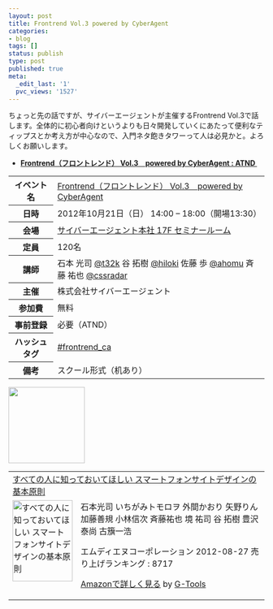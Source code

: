 ```yaml
---
layout: post
title: Frontrend Vol.3 powered by CyberAgent
categories:
- blog
tags: []
status: publish
type: post
published: true
meta:
  _edit_last: '1'
  pvc_views: '1527'
---
```

ちょっと先の話ですが、サイバーエージェントが主催するFrontrend Vol.3で話します。全体的に初心者向けというよりも日々開発していくにあたって便利なティップスとか考え方が中心なので、入門ネタ飽きタワーって人は必見かと。よろしくお願いします。
<ul>
	<li><strong><a href="http://atnd.org/events/32232">Frontrend（フロントレンド） Vol.3　powered by CyberAgent : ATND </a></strong></li>
</ul>
<div></div>
<table>
<tbody>
<tr>
<th>イベント名</th>
<td><a href="http://atnd.org/events/32232">Frontrend（フロントレンド） Vol.3　powered by CyberAgent</a></td>
</tr>
<tr>
<th>日時</th>
<td>2012年10月21日（日） 14:00 – 18:00（開場13:30）</td>
</tr>
<tr>
<th>会場</th>
<td><a href="https://www.cyberagent.co.jp/company/access/tokyo.html">サイバーエージェント本社 17F セミナールーム</a></td>
</tr>
<tr>
<th>定員</th>
<td>120名</td>
</tr>
<tr>
<th>講師</th>
<td>石本 光司 <a href="https://twitter.com/t32k">@t32k</a>
谷 拓樹 <a href="https://twitter.com/hiloki">@hiloki</a>
佐藤 歩 <a href="https://twitter.com/ahomu">@ahomu</a>
斉藤 祐也 <a href="https://twitter.com/cssradar">@cssradar</a></td>
</tr>
<tr>
<th>主催</th>
<td>株式会社サイバーエージェント</td>
</tr>
<tr>
<th>参加費</th>
<td>無料</td>
</tr>
<tr>
<th>事前登録</th>
<td>必要（ATND）</td>
</tr>
<tr>
<th>ハッシュタグ</th>
<td><a href="https://twitter.com/search/%23frontrend_ca">#frontrend_ca</a></td>
</tr>
<tr>
<th>備考</th>
<td>スクール形式（机あり）</td>
</tr>
</tbody>
</table>
<a href="http://t32k.me/mol/file/2012/09/speed.jpg"><img class="size-thumbnail wp-image-4261" title="speed" src="http://t32k.me/mol/file/2012/09/speed-150x150.jpg" alt="" width="150" height="150" /></a>
<table border="0" cellpadding="5">
<tbody>
<tr>
<td colspan="2"><a href="http://www.amazon.co.jp/%E3%81%99%E3%81%B9%E3%81%A6%E3%81%AE%E4%BA%BA%E3%81%AB%E7%9F%A5%E3%81%A3%E3%81%A6%E3%81%8A%E3%81%84%E3%81%A6%E3%81%BB%E3%81%97%E3%81%84-%E3%82%B9%E3%83%9E%E3%83%BC%E3%83%88%E3%83%95%E3%82%A9%E3%83%B3%E3%82%B5%E3%82%A4%E3%83%88%E3%83%87%E3%82%B6%E3%82%A4%E3%83%B3%E3%81%AE%E5%9F%BA%E6%9C%AC%E5%8E%9F%E5%89%87-%E7%9F%B3%E6%9C%AC%E5%85%89%E5%8F%B8/dp/4844362844%3FSubscriptionId%3D15SMZCTB9V8NGR2TW082%26tag%3Dwarikiru-22%26linkCode%3Dxm2%26camp%3D2025%26creative%3D165953%26creativeASIN%3D4844362844" target="_blank">すべての人に知っておいてほしい スマートフォンサイトデザインの基本原則</a><img style="border: none;" src="http://www.assoc-amazon.jp/e/ir?t=warikiru-22&amp;l=ur2&amp;o=9" alt="" width="1" height="1" /></td>
</tr>
<tr>
<td valign="top"><a href="http://www.amazon.co.jp/%E3%81%99%E3%81%B9%E3%81%A6%E3%81%AE%E4%BA%BA%E3%81%AB%E7%9F%A5%E3%81%A3%E3%81%A6%E3%81%8A%E3%81%84%E3%81%A6%E3%81%BB%E3%81%97%E3%81%84-%E3%82%B9%E3%83%9E%E3%83%BC%E3%83%88%E3%83%95%E3%82%A9%E3%83%B3%E3%82%B5%E3%82%A4%E3%83%88%E3%83%87%E3%82%B6%E3%82%A4%E3%83%B3%E3%81%AE%E5%9F%BA%E6%9C%AC%E5%8E%9F%E5%89%87-%E7%9F%B3%E6%9C%AC%E5%85%89%E5%8F%B8/dp/4844362844%3FSubscriptionId%3D15SMZCTB9V8NGR2TW082%26tag%3Dwarikiru-22%26linkCode%3Dxm2%26camp%3D2025%26creative%3D165953%26creativeASIN%3D4844362844" target="_blank"><img class="fig" src="http://ecx.images-amazon.com/images/I/518Q2woIvyL._SL160_.jpg" alt="すべての人に知っておいてほしい スマートフォンサイトデザインの基本原則" width="118" height="160" border="0" /></a></td>
<td valign="top"><span><span>石本光司 いちがみトモロヲ 外間かおり 矢野りん 加藤善規
小林信次 斉藤祐也 境 祐司 谷 拓樹 豊沢泰尚 古籏一浩</span></span>

エムディエヌコーポレーション 2012-08-27
売り上げランキング : 8717

<a href="http://www.amazon.co.jp/%E3%81%99%E3%81%B9%E3%81%A6%E3%81%AE%E4%BA%BA%E3%81%AB%E7%9F%A5%E3%81%A3%E3%81%A6%E3%81%8A%E3%81%84%E3%81%A6%E3%81%BB%E3%81%97%E3%81%84-%E3%82%B9%E3%83%9E%E3%83%BC%E3%83%88%E3%83%95%E3%82%A9%E3%83%B3%E3%82%B5%E3%82%A4%E3%83%88%E3%83%87%E3%82%B6%E3%82%A4%E3%83%B3%E3%81%AE%E5%9F%BA%E6%9C%AC%E5%8E%9F%E5%89%87-%E7%9F%B3%E6%9C%AC%E5%85%89%E5%8F%B8/dp/4844362844%3FSubscriptionId%3D15SMZCTB9V8NGR2TW082%26tag%3Dwarikiru-22%26linkCode%3Dxm2%26camp%3D2025%26creative%3D165953%26creativeASIN%3D4844362844" target="_blank">Amazonで詳しく見る</a><span> by <a href="http://www.goodpic.com/mt/aws/index.html">G-Tools</a></span></td>
</tr>
</tbody>
</table>
